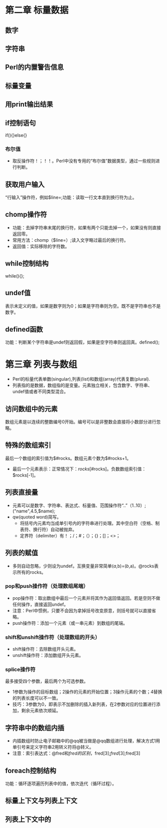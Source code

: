 # 第二章 标量数据
## 数字
## 字符串
## Perl的内置警告信息
## 标量变量
## 用print输出结果
## if控制语句
if(){}else{}
### 布尔值
* 取反操作符！；！！。Perl中没有专用的“布尔值”数据类型，通过一些规则进行判断。
## 获取用户输入
“行输入”操作符<STDIN>，例如$line=<STDIN>;功能：读取一行文本直到换行符为止。
## chomp操作符
* 功能：去掉字符串末尾的换行符，如果有两个只能去掉一个，如果没有则直接返回零。
* 常用方法：chomp（$line=<STDIN>）;读入文字略过最后的换行符。
* 返回值：实际移除的字符数。
## while控制结构
while(){};
## undef值
表示未定义的值，如果是数字则为0；如果是字符串则为空。既不是字符串也不是数字。
## defined函数
功能：判断某个字符串是undef则返回假，如果是空字符串则返回真。defined();
# 第三章 列表与数组
* Perl的标量代表单数(singular),列表(list)和数组(array)代表复数(plural).
* 列表指的是数据，数组指的是变量。元素独立相关，包含数字、字符串、undef值或者不同类型混合。
## 访问数组中的元素
数组元素是以连续的整数编号0开始。编号可以是非整数会直接将小数部分进行忽略。
## 特殊的数组索引
最后一个数组的索引值为$#rocks。数组元素个数为$#rocks+1。
* 最后一个元素表示：正常情况下：$rocks[$#rocks]。负数数组索引值：$rocks[-1]。
## 列表直接量
* 元素可以是数字、字符串、表达式、标量值、范围操作符“..”（1..10）;("name",4.5,$name);
* qw(quoted word)简写。
    * 将括号内元素均当成单引号内的字符串进行处理。其中空白符（空格、制表符、换行符）自动被抛弃。
    * 定界符（delimiter）有！；/；#；（）；{}；[]；<>；
## 列表的赋值
* 多则自动忽略，少则设为undef。互换变量非常简单($a,$b)=($b,$a)。@rocks表示所有的rocks。
### pop和push操作符（处理数组尾端）
* pop操作符：取出数组中最后一个元素并将其作为返回值返回。若是空则不做任何操作，直接返回undef。
* 注意：Perl中惯例，只要不会因为拿掉括号改变原意，则括号就可以直接省略。
* push操作符：添加一个元素（或一串元素）到数组的尾端。
### shift和unshift操作符（处理数组的开头）
* shift操作符：去除数组开头元素。
* unshift操作符：添加数组开头元素。
### splice操作符
最多接受四个参数，最后两个为可选参数。
* 1参数为操作的目标数组；2操作的元素的开始位置；3操作元素的个数；4替换的列表长度可以不一致。
* 技巧：3参数为0，即表示不加删除的插入新列表，在2参数对应的位置进行添加，剩余元素依次顺延。
## 字符串中的数组内插
* 内插数组时防止电子邮箱中的@qq被当做是@qq数组进行处理，解决方式1用单引号来定义字符串2用转义符将@转义。
* 注意：索引表达式：@fred和$fred的区别，$fred[3];${fred}[3];$fred\[3]
## foreach控制结构
功能：循环逐项遍历列表中的值，依次迭代（循环过程）。
## 标量上下文与列表上下文
## 列表上下文中的<STDIN>


